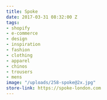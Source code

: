 ```yaml
---
title: Spoke
date: 2017-03-31 08:32:00 Z
tags:
- shopify
- e-commerce
- design
- inspiration
- fashion
- clothing
- apparel
- chinos
- trousers
- mens
image: "/uploads/258-spoke@2x.jpg"
store-link: https://spoke-london.com
---
```


